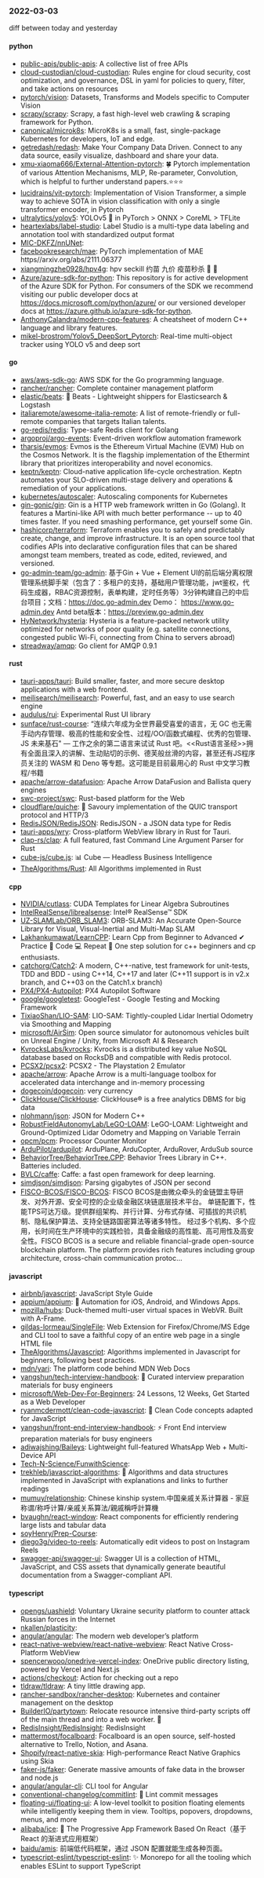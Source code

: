 ### 2022-03-03
diff between today and yesterday

#### python
* [public-apis/public-apis](https://github.com/public-apis/public-apis): A collective list of free APIs
* [cloud-custodian/cloud-custodian](https://github.com/cloud-custodian/cloud-custodian): Rules engine for cloud security, cost optimization, and governance, DSL in yaml for policies to query, filter, and take actions on resources
* [pytorch/vision](https://github.com/pytorch/vision): Datasets, Transforms and Models specific to Computer Vision
* [scrapy/scrapy](https://github.com/scrapy/scrapy): Scrapy, a fast high-level web crawling & scraping framework for Python.
* [canonical/microk8s](https://github.com/canonical/microk8s): MicroK8s is a small, fast, single-package Kubernetes for developers, IoT and edge.
* [getredash/redash](https://github.com/getredash/redash): Make Your Company Data Driven. Connect to any data source, easily visualize, dashboard and share your data.
* [xmu-xiaoma666/External-Attention-pytorch](https://github.com/xmu-xiaoma666/External-Attention-pytorch): 🍀 Pytorch implementation of various Attention Mechanisms, MLP, Re-parameter, Convolution, which is helpful to further understand papers.⭐⭐⭐
* [lucidrains/vit-pytorch](https://github.com/lucidrains/vit-pytorch): Implementation of Vision Transformer, a simple way to achieve SOTA in vision classification with only a single transformer encoder, in Pytorch
* [ultralytics/yolov5](https://github.com/ultralytics/yolov5): YOLOv5 🚀 in PyTorch > ONNX > CoreML > TFLite
* [heartexlabs/label-studio](https://github.com/heartexlabs/label-studio): Label Studio is a multi-type data labeling and annotation tool with standardized output format
* [MIC-DKFZ/nnUNet](https://github.com/MIC-DKFZ/nnUNet): 
* [facebookresearch/mae](https://github.com/facebookresearch/mae): PyTorch implementation of MAE https//arxiv.org/abs/2111.06377
* [xiangmingzhe0928/hpv4g](https://github.com/xiangmingzhe0928/hpv4g): hpv seckill 约苗 九价 疫苗秒杀 👧 💉
* [Azure/azure-sdk-for-python](https://github.com/Azure/azure-sdk-for-python): This repository is for active development of the Azure SDK for Python. For consumers of the SDK we recommend visiting our public developer docs at https://docs.microsoft.com/python/azure/ or our versioned developer docs at https://azure.github.io/azure-sdk-for-python.
* [AnthonyCalandra/modern-cpp-features](https://github.com/AnthonyCalandra/modern-cpp-features): A cheatsheet of modern C++ language and library features.
* [mikel-brostrom/Yolov5_DeepSort_Pytorch](https://github.com/mikel-brostrom/Yolov5_DeepSort_Pytorch): Real-time multi-object tracker using YOLO v5 and deep sort

#### go
* [aws/aws-sdk-go](https://github.com/aws/aws-sdk-go): AWS SDK for the Go programming language.
* [rancher/rancher](https://github.com/rancher/rancher): Complete container management platform
* [elastic/beats](https://github.com/elastic/beats): 🐠 Beats - Lightweight shippers for Elasticsearch & Logstash
* [italiaremote/awesome-italia-remote](https://github.com/italiaremote/awesome-italia-remote): A list of remote-friendly or full-remote companies that targets Italian talents.
* [go-redis/redis](https://github.com/go-redis/redis): Type-safe Redis client for Golang
* [argoproj/argo-events](https://github.com/argoproj/argo-events): Event-driven workflow automation framework
* [tharsis/evmos](https://github.com/tharsis/evmos): Evmos is the Ethereum Virtual Machine (EVM) Hub on the Cosmos Network. It is the flagship implementation of the Ethermint library that prioritizes interoperability and novel economics.
* [keptn/keptn](https://github.com/keptn/keptn): Cloud-native application life-cycle orchestration. Keptn automates your SLO-driven multi-stage delivery and operations & remediation of your applications.
* [kubernetes/autoscaler](https://github.com/kubernetes/autoscaler): Autoscaling components for Kubernetes
* [gin-gonic/gin](https://github.com/gin-gonic/gin): Gin is a HTTP web framework written in Go (Golang). It features a Martini-like API with much better performance -- up to 40 times faster. If you need smashing performance, get yourself some Gin.
* [hashicorp/terraform](https://github.com/hashicorp/terraform): Terraform enables you to safely and predictably create, change, and improve infrastructure. It is an open source tool that codifies APIs into declarative configuration files that can be shared amongst team members, treated as code, edited, reviewed, and versioned.
* [go-admin-team/go-admin](https://github.com/go-admin-team/go-admin): 基于Gin + Vue + Element UI的前后端分离权限管理系统脚手架（包含了：多租户的支持，基础用户管理功能，jwt鉴权，代码生成器，RBAC资源控制，表单构建，定时任务等）3分钟构建自己的中后台项目；文档：https://doc.go-admin.dev Demo： https://www.go-admin.dev Antd beta版本：https://preview.go-admin.dev
* [HyNetwork/hysteria](https://github.com/HyNetwork/hysteria): Hysteria is a feature-packed network utility optimized for networks of poor quality (e.g. satellite connections, congested public Wi-Fi, connecting from China to servers abroad)
* [streadway/amqp](https://github.com/streadway/amqp): Go client for AMQP 0.9.1

#### rust
* [tauri-apps/tauri](https://github.com/tauri-apps/tauri): Build smaller, faster, and more secure desktop applications with a web frontend.
* [meilisearch/meilisearch](https://github.com/meilisearch/meilisearch): Powerful, fast, and an easy to use search engine
* [audulus/rui](https://github.com/audulus/rui): Experimental Rust UI library
* [sunface/rust-course](https://github.com/sunface/rust-course): “连续六年成为全世界最受喜爱的语言，无 GC 也无需手动内存管理、极高的性能和安全性、过程/OO/函数式编程、优秀的包管理、JS 未来基石" — 工作之余的第二语言来试试 Rust 吧。<<Rust语言圣经>>拥有全面且深入的讲解、生动贴切的示例、德芙般丝滑的内容，甚至还有JS程序员关注的 WASM 和 Deno 等专题。这可能是目前最用心的 Rust 中文学习教程/书籍
* [apache/arrow-datafusion](https://github.com/apache/arrow-datafusion): Apache Arrow DataFusion and Ballista query engines
* [swc-project/swc](https://github.com/swc-project/swc): Rust-based platform for the Web
* [cloudflare/quiche](https://github.com/cloudflare/quiche): 🥧 Savoury implementation of the QUIC transport protocol and HTTP/3
* [RedisJSON/RedisJSON](https://github.com/RedisJSON/RedisJSON): RedisJSON - a JSON data type for Redis
* [tauri-apps/wry](https://github.com/tauri-apps/wry): Cross-platform WebView library in Rust for Tauri.
* [clap-rs/clap](https://github.com/clap-rs/clap): A full featured, fast Command Line Argument Parser for Rust
* [cube-js/cube.js](https://github.com/cube-js/cube.js): 📊 Cube — Headless Business Intelligence
* [TheAlgorithms/Rust](https://github.com/TheAlgorithms/Rust): All Algorithms implemented in Rust

#### cpp
* [NVIDIA/cutlass](https://github.com/NVIDIA/cutlass): CUDA Templates for Linear Algebra Subroutines
* [IntelRealSense/librealsense](https://github.com/IntelRealSense/librealsense): Intel® RealSense™ SDK
* [UZ-SLAMLab/ORB_SLAM3](https://github.com/UZ-SLAMLab/ORB_SLAM3): ORB-SLAM3: An Accurate Open-Source Library for Visual, Visual-Inertial and Multi-Map SLAM
* [Lakhankumawat/LearnCPP](https://github.com/Lakhankumawat/LearnCPP): Learn Cpp from Beginner to Advanced ✔ Practice 🎯 Code 💻 Repeat 🔁 One step solution for c++ beginners and cp enthusiasts.
* [catchorg/Catch2](https://github.com/catchorg/Catch2): A modern, C++-native, test framework for unit-tests, TDD and BDD - using C++14, C++17 and later (C++11 support is in v2.x branch, and C++03 on the Catch1.x branch)
* [PX4/PX4-Autopilot](https://github.com/PX4/PX4-Autopilot): PX4 Autopilot Software
* [google/googletest](https://github.com/google/googletest): GoogleTest - Google Testing and Mocking Framework
* [TixiaoShan/LIO-SAM](https://github.com/TixiaoShan/LIO-SAM): LIO-SAM: Tightly-coupled Lidar Inertial Odometry via Smoothing and Mapping
* [microsoft/AirSim](https://github.com/microsoft/AirSim): Open source simulator for autonomous vehicles built on Unreal Engine / Unity, from Microsoft AI & Research
* [KvrocksLabs/kvrocks](https://github.com/KvrocksLabs/kvrocks): Kvrocks is a distributed key value NoSQL database based on RocksDB and compatible with Redis protocol.
* [PCSX2/pcsx2](https://github.com/PCSX2/pcsx2): PCSX2 - The Playstation 2 Emulator
* [apache/arrow](https://github.com/apache/arrow): Apache Arrow is a multi-language toolbox for accelerated data interchange and in-memory processing
* [dogecoin/dogecoin](https://github.com/dogecoin/dogecoin): very currency
* [ClickHouse/ClickHouse](https://github.com/ClickHouse/ClickHouse): ClickHouse® is a free analytics DBMS for big data
* [nlohmann/json](https://github.com/nlohmann/json): JSON for Modern C++
* [RobustFieldAutonomyLab/LeGO-LOAM](https://github.com/RobustFieldAutonomyLab/LeGO-LOAM): LeGO-LOAM: Lightweight and Ground-Optimized Lidar Odometry and Mapping on Variable Terrain
* [opcm/pcm](https://github.com/opcm/pcm): Processor Counter Monitor
* [ArduPilot/ardupilot](https://github.com/ArduPilot/ardupilot): ArduPlane, ArduCopter, ArduRover, ArduSub source
* [BehaviorTree/BehaviorTree.CPP](https://github.com/BehaviorTree/BehaviorTree.CPP): Behavior Trees Library in C++. Batteries included.
* [BVLC/caffe](https://github.com/BVLC/caffe): Caffe: a fast open framework for deep learning.
* [simdjson/simdjson](https://github.com/simdjson/simdjson): Parsing gigabytes of JSON per second
* [FISCO-BCOS/FISCO-BCOS](https://github.com/FISCO-BCOS/FISCO-BCOS): FISCO BCOS是由微众牵头的金链盟主导研发、对外开源、安全可控的企业级金融区块链底层技术平台。 单链配置下，性能TPS可达万级。提供群组架构、并行计算、分布式存储、可插拔的共识机制、隐私保护算法、支持全链路国密算法等诸多特性。 经过多个机构、多个应用，长时间在生产环境中的实践检验，具备金融级的高性能、高可用性及高安全性。FISCO BCOS is a secure and reliable financial-grade open-source blockchain platform. The platform provides rich features including group architecture, cross-chain communication protoc…

#### javascript
* [airbnb/javascript](https://github.com/airbnb/javascript): JavaScript Style Guide
* [appium/appium](https://github.com/appium/appium): 📱 Automation for iOS, Android, and Windows Apps.
* [mozilla/hubs](https://github.com/mozilla/hubs): Duck-themed multi-user virtual spaces in WebVR. Built with A-Frame.
* [gildas-lormeau/SingleFile](https://github.com/gildas-lormeau/SingleFile): Web Extension for Firefox/Chrome/MS Edge and CLI tool to save a faithful copy of an entire web page in a single HTML file
* [TheAlgorithms/Javascript](https://github.com/TheAlgorithms/Javascript): Algorithms implemented in Javascript for beginners, following best practices.
* [mdn/yari](https://github.com/mdn/yari): The platform code behind MDN Web Docs
* [yangshun/tech-interview-handbook](https://github.com/yangshun/tech-interview-handbook): 💯 Curated interview preparation materials for busy engineers
* [microsoft/Web-Dev-For-Beginners](https://github.com/microsoft/Web-Dev-For-Beginners): 24 Lessons, 12 Weeks, Get Started as a Web Developer
* [ryanmcdermott/clean-code-javascript](https://github.com/ryanmcdermott/clean-code-javascript): 🛁 Clean Code concepts adapted for JavaScript
* [yangshun/front-end-interview-handbook](https://github.com/yangshun/front-end-interview-handbook): ⚡️ Front End interview preparation materials for busy engineers
* [adiwajshing/Baileys](https://github.com/adiwajshing/Baileys): Lightweight full-featured WhatsApp Web + Multi-Device API
* [Tech-N-Science/FunwithScience](https://github.com/Tech-N-Science/FunwithScience): 
* [trekhleb/javascript-algorithms](https://github.com/trekhleb/javascript-algorithms): 📝 Algorithms and data structures implemented in JavaScript with explanations and links to further readings
* [mumuy/relationship](https://github.com/mumuy/relationship): Chinese kinship system.中国亲戚关系计算器 - 家庭称谓/称呼计算/亲戚关系算法/親戚稱呼計算機
* [bvaughn/react-window](https://github.com/bvaughn/react-window): React components for efficiently rendering large lists and tabular data
* [soyHenry/Prep-Course](https://github.com/soyHenry/Prep-Course): 
* [diego3g/video-to-reels](https://github.com/diego3g/video-to-reels): Automatically edit videos to post on Instagram Reels
* [swagger-api/swagger-ui](https://github.com/swagger-api/swagger-ui): Swagger UI is a collection of HTML, JavaScript, and CSS assets that dynamically generate beautiful documentation from a Swagger-compliant API.

#### typescript
* [opengs/uashield](https://github.com/opengs/uashield): Voluntary Ukraine security platform to counter attack Russian forces in the Internet
* [nkallen/plasticity](https://github.com/nkallen/plasticity): 
* [angular/angular](https://github.com/angular/angular): The modern web developer’s platform
* [react-native-webview/react-native-webview](https://github.com/react-native-webview/react-native-webview): React Native Cross-Platform WebView
* [spencerwooo/onedrive-vercel-index](https://github.com/spencerwooo/onedrive-vercel-index): OneDrive public directory listing, powered by Vercel and Next.js
* [actions/checkout](https://github.com/actions/checkout): Action for checking out a repo
* [tldraw/tldraw](https://github.com/tldraw/tldraw): A tiny little drawing app.
* [rancher-sandbox/rancher-desktop](https://github.com/rancher-sandbox/rancher-desktop): Kubernetes and container management on the desktop
* [BuilderIO/partytown](https://github.com/BuilderIO/partytown): Relocate resource intensive third-party scripts off of the main thread and into a web worker. 🎉
* [RedisInsight/RedisInsight](https://github.com/RedisInsight/RedisInsight): RedisInsight
* [mattermost/focalboard](https://github.com/mattermost/focalboard): Focalboard is an open source, self-hosted alternative to Trello, Notion, and Asana.
* [Shopify/react-native-skia](https://github.com/Shopify/react-native-skia): High-performance React Native Graphics using Skia
* [faker-js/faker](https://github.com/faker-js/faker): Generate massive amounts of fake data in the browser and node.js
* [angular/angular-cli](https://github.com/angular/angular-cli): CLI tool for Angular
* [conventional-changelog/commitlint](https://github.com/conventional-changelog/commitlint): 📓 Lint commit messages
* [floating-ui/floating-ui](https://github.com/floating-ui/floating-ui): A low-level toolkit to position floating elements while intelligently keeping them in view. Tooltips, popovers, dropdowns, menus, and more
* [alibaba/ice](https://github.com/alibaba/ice): 🚀 The Progressive App Framework Based On React（基于 React 的渐进式应用框架）
* [baidu/amis](https://github.com/baidu/amis): 前端低代码框架，通过 JSON 配置就能生成各种页面。
* [typescript-eslint/typescript-eslint](https://github.com/typescript-eslint/typescript-eslint): ✨ Monorepo for all the tooling which enables ESLint to support TypeScript
